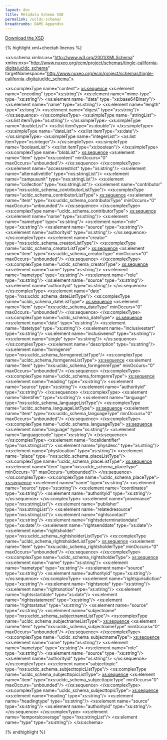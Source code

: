 ```yaml
---
layout: doc
title: Metadata Schema XSD
permalink: /ucldc-schema/
breadcrumbs: DAMS Appendix
---
```


<a href="{{ site.url }}{{ site.baseurl }}/docs/dams/ucldc_schema.xsd" download><span class="glyphicon glyphicon-download"></span> Download the XSD</a>

{% highlight xml+cheetah linenos %}
<?xml version="1.0" encoding="UTF-8"?>

<xs:schema xmlns:xs="http://www.w3.org/2001/XMLSchema" xmlns:nxs="http://www.nuxeo.org/ecm/project/schemas/tingle-california-digita/ucldc_schema" targetNamespace="http://www.nuxeo.org/ecm/project/schemas/tingle-california-digita/ucldc_schema">
  <!-- helper XSD definitions for list types -->
  <xs:complexType name="content">
    <xs:sequence>
      <xs:element name="encoding" type="xs:string"/>
      <xs:element name="mime-type" type="xs:string"/>
      <xs:element name="data" type="xs:base64Binary"/>
      <xs:element name="name" type="xs:string"/>
      <xs:element name="length" type="xs:long"/>
      <xs:element name="digest" type="xs:string"/>
    </xs:sequence>
  </xs:complexType>
  <xs:simpleType name="stringList">
    <xs:list itemType="xs:string"/>
  </xs:simpleType>
  <xs:simpleType name="doubleList">
    <xs:list itemType="xs:double"/>
  </xs:simpleType>
  <xs:simpleType name="dateList">
    <xs:list itemType="xs:date"/>
  </xs:simpleType>
  <xs:simpleType name="integerList">
    <xs:list itemType="xs:integer"/>
  </xs:simpleType>
  <xs:simpleType name="booleanList">
    <xs:list itemType="xs:boolean"/>
  </xs:simpleType>
  <xs:complexType name="blobList">
    <xs:sequence>
      <xs:element name="item" type="nxs:content" minOccurs="0" maxOccurs="unbounded"/>
    </xs:sequence>
  </xs:complexType>
  <xs:element name="accessrestrict" type="xs:string"/>
  <xs:element name="alternativetitle" type="nxs:stringList"/>
  <xs:element name="campusunit" type="nxs:stringList"/>
  <xs:element name="collection" type="nxs:stringList"/>
  <xs:element name="contributor" type="nxs:ucldc_schema_contributorListType"/>
  <xs:complexType name="ucldc_schema_contributorListType">
    <xs:sequence>
      <xs:element name="item" type="nxs:ucldc_schema_contributorType" minOccurs="0" maxOccurs="unbounded"/>
    </xs:sequence>
  </xs:complexType>
  <xs:complexType name="ucldc_schema_contributorType">
    <xs:sequence>
      <xs:element name="name" type="xs:string"/>
      <xs:element name="nametype" type="xs:string"/>
      <xs:element name="role" type="xs:string"/>
      <xs:element name="source" type="xs:string"/>
      <xs:element name="authorityid" type="xs:string"/>
    </xs:sequence>
  </xs:complexType>
  <xs:element name="creator" type="nxs:ucldc_schema_creatorListType"/>
  <xs:complexType name="ucldc_schema_creatorListType">
    <xs:sequence>
      <xs:element name="item" type="nxs:ucldc_schema_creatorType" minOccurs="0" maxOccurs="unbounded"/>
    </xs:sequence>
  </xs:complexType>
  <xs:complexType name="ucldc_schema_creatorType">
    <xs:sequence>
      <xs:element name="name" type="xs:string"/>
      <xs:element name="nametype" type="xs:string"/>
      <xs:element name="role" type="xs:string"/>
      <xs:element name="source" type="xs:string"/>
      <xs:element name="authorityid" type="xs:string"/>
    </xs:sequence>
  </xs:complexType>
  <xs:element name="date" type="nxs:ucldc_schema_dateListType"/>
  <xs:complexType name="ucldc_schema_dateListType">
    <xs:sequence>
      <xs:element name="item" type="nxs:ucldc_schema_dateType" minOccurs="0" maxOccurs="unbounded"/>
    </xs:sequence>
  </xs:complexType>
  <xs:complexType name="ucldc_schema_dateType">
    <xs:sequence>
      <xs:element name="date" type="xs:string"/>
      <xs:element name="datetype" type="xs:string"/>
      <xs:element name="inclusivestart" type="xs:string"/>
      <xs:element name="inclusiveend" type="xs:string"/>
      <xs:element name="single" type="xs:string"/>
    </xs:sequence>
  </xs:complexType>
  <xs:element name="description" type="xs:string"/>
  <xs:element name="formgenre" type="nxs:ucldc_schema_formgenreListType"/>
  <xs:complexType name="ucldc_schema_formgenreListType">
    <xs:sequence>
      <xs:element name="item" type="nxs:ucldc_schema_formgenreType" minOccurs="0" maxOccurs="unbounded"/>
    </xs:sequence>
  </xs:complexType>
  <xs:complexType name="ucldc_schema_formgenreType">
    <xs:sequence>
      <xs:element name="heading" type="xs:string"/>
      <xs:element name="source" type="xs:string"/>
      <xs:element name="authorityid" type="xs:string"/>
    </xs:sequence>
  </xs:complexType>
  <xs:element name="identifier" type="xs:string"/>
  <xs:element name="language" type="nxs:ucldc_schema_languageListType"/>
  <xs:complexType name="ucldc_schema_languageListType">
    <xs:sequence>
      <xs:element name="item" type="nxs:ucldc_schema_languageType" minOccurs="0" maxOccurs="unbounded"/>
    </xs:sequence>
  </xs:complexType>
  <xs:complexType name="ucldc_schema_languageType">
    <xs:sequence>
      <xs:element name="language" type="xs:string"/>
      <xs:element name="languagecode" type="xs:string"/>
    </xs:sequence>
  </xs:complexType>
  <xs:element name="localidentifier" type="nxs:stringList"/>
  <xs:element name="physdesc" type="xs:string"/>
  <xs:element name="physlocation" type="xs:string"/>
  <xs:element name="place" type="nxs:ucldc_schema_placeListType"/>
  <xs:complexType name="ucldc_schema_placeListType">
    <xs:sequence>
      <xs:element name="item" type="nxs:ucldc_schema_placeType" minOccurs="0" maxOccurs="unbounded"/>
    </xs:sequence>
  </xs:complexType>
  <xs:complexType name="ucldc_schema_placeType">
    <xs:sequence>
      <xs:element name="name" type="xs:string"/>
      <xs:element name="source" type="xs:string"/>
      <xs:element name="coordinates" type="xs:string"/>
      <xs:element name="authorityid" type="xs:string"/>
    </xs:sequence>
  </xs:complexType>
  <xs:element name="provenance" type="nxs:stringList"/>
  <xs:element name="publisher" type="nxs:stringList"/>
  <xs:element name="relatedresource" type="nxs:stringList"/>
  <xs:element name="rightscontact" type="xs:string"/>
  <xs:element name="rightsdeterminationdate" type="xs:date"/>
  <xs:element name="rightsenddate" type="xs:date"/>
  <xs:element name="rightsholder" type="nxs:ucldc_schema_rightsholderListType"/>
  <xs:complexType name="ucldc_schema_rightsholderListType">
    <xs:sequence>
      <xs:element name="item" type="nxs:ucldc_schema_rightsholderType" minOccurs="0" maxOccurs="unbounded"/>
    </xs:sequence>
  </xs:complexType>
  <xs:complexType name="ucldc_schema_rightsholderType">
    <xs:sequence>
      <xs:element name="name" type="xs:string"/>
      <xs:element name="nametype" type="xs:string"/>
      <xs:element name="source" type="xs:string"/>
      <xs:element name="authorityid" type="xs:string"/>
    </xs:sequence>
  </xs:complexType>
  <xs:element name="rightsjurisdiction" type="xs:string"/>
  <xs:element name="rightsnote" type="xs:string"/>
  <xs:element name="rightsnotice" type="xs:string"/>
  <xs:element name="rightsstartdate" type="xs:date"/>
  <xs:element name="rightsstatement" type="xs:string"/>
  <xs:element name="rightsstatus" type="xs:string"/>
  <xs:element name="source" type="xs:string"/>
  <xs:element name="subjectname" type="nxs:ucldc_schema_subjectnameListType"/>
  <xs:complexType name="ucldc_schema_subjectnameListType">
    <xs:sequence>
      <xs:element name="item" type="nxs:ucldc_schema_subjectnameType" minOccurs="0" maxOccurs="unbounded"/>
    </xs:sequence>
  </xs:complexType>
  <xs:complexType name="ucldc_schema_subjectnameType">
    <xs:sequence>
      <xs:element name="name" type="xs:string"/>
      <xs:element name="nametype" type="xs:string"/>
      <xs:element name="role" type="xs:string"/>
      <xs:element name="source" type="xs:string"/>
      <xs:element name="authorityid" type="xs:string"/>
    </xs:sequence>
  </xs:complexType>
  <xs:element name="subjecttopic" type="nxs:ucldc_schema_subjecttopicListType"/>
  <xs:complexType name="ucldc_schema_subjecttopicListType">
    <xs:sequence>
      <xs:element name="item" type="nxs:ucldc_schema_subjecttopicType" minOccurs="0" maxOccurs="unbounded"/>
    </xs:sequence>
  </xs:complexType>
  <xs:complexType name="ucldc_schema_subjecttopicType">
    <xs:sequence>
      <xs:element name="heading" type="xs:string"/>
      <xs:element name="headingtype" type="xs:string"/>
      <xs:element name="source" type="xs:string"/>
      <xs:element name="authorityid" type="xs:string"/>
    </xs:sequence>
  </xs:complexType>
  <xs:element name="temporalcoverage" type="nxs:stringList"/>
  <xs:element name="type" type="xs:string"/>
</xs:schema>

{% endhighlight %}